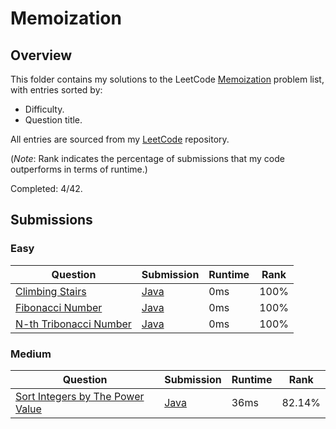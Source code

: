 # Memoization

## Overview
This folder contains my solutions to the LeetCode [Memoization](https://leetcode.com/problem-list/memoization/) problem list,
with entries sorted by:
- Difficulty.
- Question title.

All entries are sourced from my [LeetCode](https://github.com/shumarb/leetcode) repository.

(*Note*: Rank indicates the percentage of submissions that my code outperforms in terms of runtime.)

Completed: 4/42.

## Submissions
### Easy
| Question                                                                                             | Submission                                                                                    | Runtime | Rank   |
|------------------------------------------------------------------------------------------------------|-----------------------------------------------------------------------------------------------|---------|--------|
| [Climbing Stairs](https://leetcode.com/problems/climbing-stairs/description/)                        | [Java](https://github.com/shumarb/leetcode/blob/main/submissions/ClimbingStairs.java)         | 0ms     | 100%   |
| [Fibonacci Number](https://leetcode.com/problems/fibonacci-number/description/)                      | [Java](https://github.com/shumarb/leetcode/blob/main/submissions/FibonacciNumber.java)        | 0ms     | 100%   |
| [N-th Tribonacci Number](https://leetcode.com/problems/n-th-tribonacci-number/description/)          | [Java](https://github.com/shumarb/leetcode/blob/main/submissions/NthTribonacciNumber.java)    | 0ms     | 100%   |

### Medium
| Question                                                                                                        | Submission                                                                                         | Runtime | Rank   |
|-----------------------------------------------------------------------------------------------------------------|----------------------------------------------------------------------------------------------------|---------|--------|
| [Sort Integers by The Power Value](https://leetcode.com/problems/sort-integers-by-the-power-value/description/) | [Java](https://github.com/shumarb/leetcode/blob/main/submissions/SortIntegersByThePowerValue.java) | 36ms    | 82.14% |
